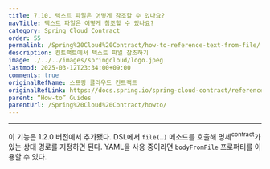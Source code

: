 ```yaml
---
title: 7.10. 텍스트 파일은 어떻게 참조할 수 있나요?
navTitle: 텍스트 파일은 어떻게 참조할 수 있나요?
category: Spring Cloud Contract
order: 55
permalink: /Spring%20Cloud%20Contract/how-to-reference-text-from-file/
description: 컨트랙트에서 텍스트 파일 참조하기
image: ./../../images/springcloud/logo.jpeg
lastmod: 2025-03-12T23:34:00+09:00
comments: true
originalRefName: 스프링 클라우드 컨트랙트
originalRefLink: https://docs.spring.io/spring-cloud-contract/reference/4.2.0/howto/how-to-reference-text-from-file.html
parent: “How-to” Guides
parentUrl: /Spring%20Cloud%20Contract/howto/
---
```


---

이 기능은 1.2.0 버전에서 추가됐다. DSL에서 `file(…)` 메소드를 호출해 명세<sup>contract</sup>가 있는 상대 경로를 지정하면 된다. YAML을 사용 중이라면 `bodyFromFile` 프로퍼티를 이용할 수 있다.